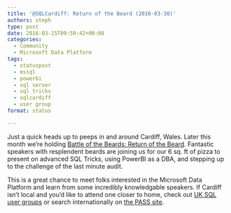 ```yaml
---
title: '@SQLCardiff: Return of the Beard (2016-03-30)'
authors: steph
type: post
date: 2016-03-15T09:59:42+00:00
categories:
  - Community
  - Microsoft Data Platform
tags:
  - statuspost
  - mssql
  - powerbi
  - sql server
  - sql tricks
  - sqlcardiff
  - user group
format: status

---
```

Just a quick heads up to peeps in and around Cardiff, Wales. Later this month we&#8217;re holding [Battle of the Beards: Return of the Beard][1]. Fantastic speakers with resplendent beards are joining us for our 6 sq. ft of pizza to present on advanced SQL Tricks, using PowerBI as a DBA, and stepping up to the challenge of the last minute audit.

This is a great chance to meet folks interested in the Microsoft Data Platform and learn from some incredibly knowledgable speakers. If Cardiff isn&#8217;t local and you&#8217;d like to attend one closer to home, check out [UK SQL user groups][2] or search internationally on [the PASS site][3].

 [1]: http://www.meetup.com/Cardiff-SQL-Server-User-Group/events/228412547/
 [2]: https://itsalocke.com/sql-user-groups/
 [3]: http://www.sqlpass.org/PASSChapters/LocalChapters.aspx